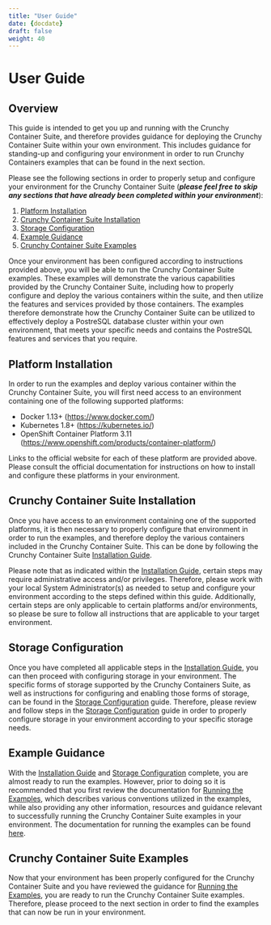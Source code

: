 ```yaml
---
title: "User Guide"
date: {docdate}
draft: false
weight: 40
---
```


# User Guide

## Overview

This guide is intended to get you up and running with the Crunchy Container Suite, and therefore
provides guidance for deploying the Crunchy Container Suite within your own environment.  This 
includes guidance for standing-up and configuring your environment in order to run Crunchy 
Containers examples that can be found in the next section.

Please see the following sections in order to properly setup and configure your environment for the
Crunchy Container Suite (_**please feel free to skip any sections that have already been completed 
within your environment**_):

1. [Platform Installation](#platform-installation)
1. [Crunchy Container Suite Installation](#crunchy-container-suite-installation)
1. [Storage Configuration](#storage-configuration)
1. [Example Guidance](#example-guidance)
1. [Crunchy Container Suite Examples](#crunchy-container-suite-examples)

Once your environment has been configured according to instructions provided above, you will be 
able to run the Crunchy Container Suite examples. These examples will demonstrate the various 
capabilities provided by the Crunchy Container Suite, including how to properly configure and 
deploy the various containers within the suite, and then utilize the features and services provided
by those containers.  The examples therefore demonstrate how the Crunchy Container Suite can be 
utilized to effectively deploy a PostreSQL database cluster within your own environment, that meets
your specific needs and contains the PostreSQL features and services that you require.

## <a name="platform-installation"></a>Platform Installation

In order to run the examples and deploy various container within the Crunchy Container Suite, you 
will first need access to an environment containing one of the following supported platforms:

- Docker 1.13+ (https://www.docker.com/)
- Kubernetes 1.8+ (https://kubernetes.io/)
- OpenShift Container Platform 3.11 (https://www.openshift.com/products/container-platform/)

Links to the official website for each of these platform are provided above.  Please consult the 
official documentation for instructions on how to install and configure these platforms in your
environment.

## <a name="crunchy-container-suite-installation"></a>Crunchy Container Suite Installation

Once you have access to an environment containing one of the supported platforms, it is then 
necessary to properly configure that environment in order to run the examples, and therefore deploy
the various containers included in the Crunchy Container Suite.  This can be done by following
the Crunchy Container Suite [Installation Guide](../installation-guide/installation-guide.md).  

Please note that as indicated within the 
[Installation Guide](../installation-guide/installation-guide.md), certain steps may require 
administrative access and/or privileges.  Therefore, please work with your local System 
Administrator(s) as needed to setup and configure your environment according to the steps defined
within this guide.  Additionally, certain steps are only applicable to certain platforms and/or
environments, so please be sure to follow all instructions that are applicable to your target
environment.

## <a name="storage-configuration"></a>Storage Configuration

Once you have completed all applicable steps in the 
[Installation Guide](../installation-guide/installation-guide.md), you can then proceed with 
configuring storage in your environment.  The specific forms of storage supported by the Crunchy
Containers Suite, as well as instructions for configuring and enabling those forms of storage, can 
be found in the [Storage Configuration](../installation-guide/storage-configuration.md) guide.
Therefore, please review and follow steps in the 
[Storage Configuration](../installation-guide/storage-configuration.md) guide in order to properly
configure storage in your environment according to your specific storage needs.

## <a name="example-guidance"></a>Example Guidance

With the [Installation Guide](../installation-guide/installation-guide.md) and 
[Storage Configuration](../installation-guide/storage-configuration.md) complete, you are almost
ready to run the examples.  However, prior to doing so it is recommended that you first review the
documentation for [Running the Examples](usage.md), which describes various conventions utilized in
the examples, while also providing any other information, resources and guidance relevant to 
successfully running the Crunchy Container Suite examples in your environment.  The documentation 
for running the examples can be found [here](usage.md).

## <a name="crunchy-container-suite-examples"></a>Crunchy Container Suite Examples

Now that your environment has been properly configured for the Crunchy Container Suite and you have
reviewed the guidance for [Running the Examples](usage.md), you are ready to run the Crunchy 
Container Suite examples.  Therefore, please proceed to the next section in order to find the 
examples that can now be run in your environment.